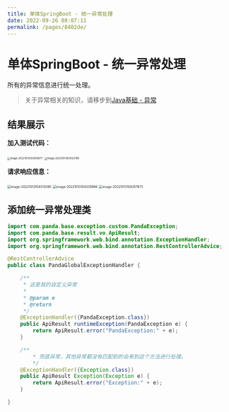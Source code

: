 ```yaml
---
title: 单体SpringBoot - 统一异常处理
date: 2022-09-26 08:07:11
permalink: /pages/8402de/
---
```

# 单体SpringBoot - 统一异常处理

所有的异常信息进行统一处理。

> 关于异常相关的知识，请移步到[Java基础 - 异常](/pages/5efeaf)

## 结果展示

**加入测试代码：**

<img src="https://file.pandacode.cn/blog/202210131039788.png" alt="image-20221013103954677" style="zoom:40%;" /> <img src="https://file.pandacode.cn/blog/202210131041832.png" alt="image-20221013104123788" style="zoom:40%;" /> 

**请求响应信息：**

<img src="https://file.pandacode.cn/blog/202210131043136.png" alt="image-20221013104312090" style="zoom:50%;" /> 

<img src="https://file.pandacode.cn/blog/202210131043940.png" alt="image-20221013104335886" style="zoom:50%;" /> 

<img src="https://file.pandacode.cn/blog/202210131043706.png" alt="image-20221013104357673" style="zoom:50%;" /> 

## 添加统一异常处理类

```java
import com.panda.base.exception.custom.PandaException;
import com.panda.base.result.vo.ApiResult;
import org.springframework.web.bind.annotation.ExceptionHandler;
import org.springframework.web.bind.annotation.RestControllerAdvice;

@RestControllerAdvice
public class PandaGlobalExceptionHandler {

    /**
     * 这是我的自定义异常
     *
     * @param e
     * @return
     */
    @ExceptionHandler({PandaException.class})
    public ApiResult runtimeException(PandaException e) {
        return ApiResult.error("PandaException:" + e);
    }

  	/**
  		* 兜底异常，其他异常都没有匹配到的会来到这个方法进行处理。
  		*/
    @ExceptionHandler({Exception.class})
    public ApiResult Exception(Exception e) {
        return ApiResult.error("Exception:" + e);
    }

}
```

